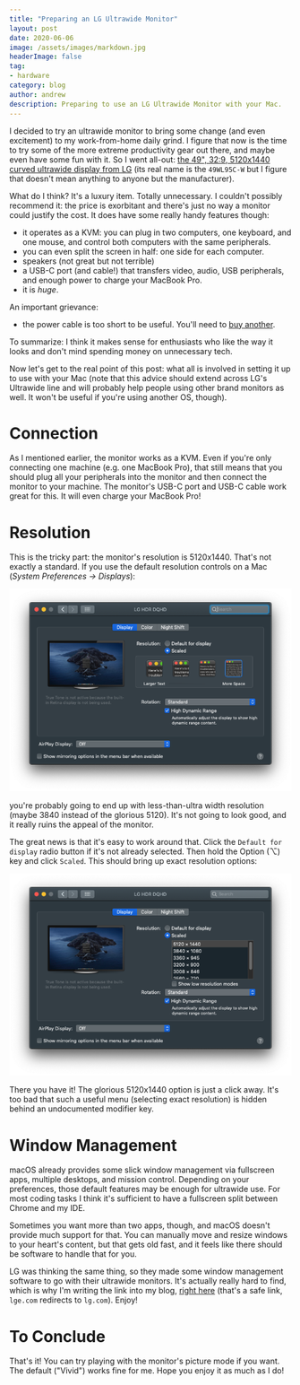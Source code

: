 ```yaml
---
title: "Preparing an LG Ultrawide Monitor"
layout: post
date: 2020-06-06
image: /assets/images/markdown.jpg
headerImage: false
tag:
- hardware
category: blog
author: andrew
description: Preparing to use an LG Ultrawide Monitor with your Mac.
---
```


I decided to try an ultrawide monitor to bring some change (and even excitement) to my work-from-home daily grind. I
figure that now is the time to try some of the more extreme productivity gear out there, and maybe even have
some fun with it. So I went all-out:
[the 49", 32:9, 5120x1440 curved ultrawide display from LG](https://www.lg.com/us/monitors/lg-49WL95C-W-ultrawide-monitor#)
(its real name is the `49WL95C-W` but I figure that doesn't mean anything to anyone but the manufacturer).

What do I think? It's a luxury item. Totally unnecessary. I couldn't possibly recommend it: the price is exorbitant
and there's just no way a monitor could justify the cost. It does have some really handy features though:
- it operates as a KVM: you can plug in two computers, one keyboard, and one mouse, and control both computers with the
same peripherals.
- you can even split the screen in half: one side for each computer.
- speakers (not great but not terrible)
- a USB-C port (and cable!) that transfers video, audio, USB peripherals, and enough power to charge your MacBook Pro.
- it is *huge*.

An important grievance:
- the power cable is too short to be useful. You'll need to [buy another](https://www.amazon.com/dp/B0728CMZSY).

To summarize: I think it makes sense for enthusiasts who like the way it looks and don't mind spending money on
unnecessary tech.

Now let's get to the real point of this post: what all is involved in setting it up to use with your Mac (note that
this advice should extend across LG's Ultrawide line and will probably help people using other brand monitors as well.
It won't be useful if you're using another OS, though).


# Connection

As I mentioned earlier, the monitor works as a KVM. Even if you're only connecting one machine (e.g. one MacBook Pro),
that still means that you should plug all your peripherals into the monitor and then connect the monitor to your
machine. The monitor's USB-C port and USB-C cable work great for this. It will even charge your MacBook Pro!


# Resolution

This is the tricky part: the monitor's resolution is 5120x1440. That's not exactly a standard. If you use the
default resolution controls on a Mac (*System Preferences -> Displays*):

![default resolution controls on a Mac](../assets/images/default-mac-display.png)

you're probably going to end up with less-than-ultra width resolution (maybe 3840 instead of the glorious 5120). It's
not going to look good, and it really ruins the appeal of the monitor.

The great news is that it's easy to work around that. Click the `Default for display` radio button if it's not already
selected. Then hold the Option (⌥) key and click `Scaled`. This should bring up exact resolution options:

![custom resolution controls on a Mac](../assets/images/option-mac-display.png)

There you have it! The glorious 5120x1440 option is just a click away. It's too bad that such a useful menu (selecting
exact resolution) is hidden behind an undocumented modifier key.


# Window Management

macOS already provides some slick window management via fullscreen apps, multiple desktops, and mission control.
Depending on your preferences, those default features may be enough for ultrawide use. For most coding tasks I think
it's sufficient to have a fullscreen split between Chrome and my IDE.

Sometimes you want more than two apps, though, and macOS doesn't provide much support for that. You can manually move
and resize windows to your heart's content, but that gets old fast, and it feels like there should be software to
handle that for you.

LG was thinking the same thing, so they made some window management software to go with their ultrawide monitors. It's
actually really hard to find, which is why I'm writing the link into my blog,
[right here](http://gscs-b2c.lge.com/downloadFile?fileId=D69pl26Ru9P0ZBgWlPnug) (that's a safe link, `lge.com`
redirects to `lg.com`). Enjoy!


# To Conclude

That's it! You can try playing with the monitor's picture mode if you want. The default ("Vivid") works fine for me.
Hope you enjoy it as much as I do!

